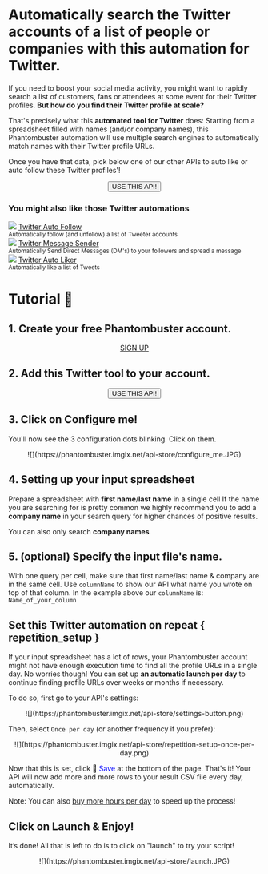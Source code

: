 # Automatically search the Twitter accounts of a list of people or companies with this automation for Twitter.

If you need to boost your social media activity, you might want to rapidly search a list of customers, fans or attendees at some event for their Twitter profiles. **But how do you find their Twitter profile at scale?**

That's precisely what this **automated tool for Twitter** does: Starting from a spreadsheet filled with names (and/or company names), this Phantombuster automation will use multiple search engines to automatically match names with their Twitter profile URLs.

Once you have that data, pick below one of our other APIs to auto like or auto follow these Twitter profiles'!

<center><button type="button" class="btn btn-warning callToAction" onclick="useThisApi()">USE THIS API!</button></center>

<div xmlns="http://www.w3.org/1999/xhtml" id="section_relatedapis" class="row">
	<div class="col-xs-12">
		<h3 id="section_relatedapis"> You might also like those Twitter automations</h3>
	</div>
	<div class="col-xs-12 col-md-4 text-center">
		<img class="img-rounded" src="https://s3-eu-west-1.amazonaws.com/phantombuster-static/api-store/twitter_auto_follow/Twitter+Auto+Follow.png" /> 
		<a href="https://phantombuster.com/api-store/4127/twitter-auto-follow">
			Twitter Auto Follow</a><br />
		<small>Automatically follow (and unfollow) a list of Tweeter accounts</small>
	</div>
	<div class="col-xs-12 col-md-4 text-center">
		<img class="img-rounded" src="https://s3-eu-west-1.amazonaws.com/phantombuster-static/api-store/Twitter+Message+Sender/Twitter+Auto+DM(1).png" /> 
		<a href="https://phantombuster.com/api-store/10678/twitter-message-sender">
			Twitter Message Sender</a><br />
		<small>Automatically Send Direct Messages (DM's) to your followers and spread a message</small>
	</div>
	<div class="col-xs-12 col-md-4 text-center">
		<img class="img-rounded" src="https://s3-eu-west-1.amazonaws.com/phantombuster-static/api-store/twitter_auto_follow/Twitter+Auto+Follow.png" /> 
		<a href="https://phantombuster.com/api-store/5770/twitter-auto-liker">
			Twitter Auto Liker</a><br />
		<small>Automatically like a list of Tweets</small>
	</div>
</div>

# Tutorial 🚀
## 1. Create your free Phantombuster account.
<center><a type="button" class="btn btn-success callToAction" href="https://www.phantombuster.com/register" style="margin-top: 20px">SIGN UP</a></center>

## 2. Add this Twitter tool to your account.
<center><button type="button" class="btn btn-warning callToAction" onclick="useThisApi()">USE THIS API!</button></center>

## 3. Click on Configure me!
You'll now see the 3 configuration dots blinking. Click on them.

<center>![](https://phantombuster.imgix.net/api-store/configure_me.JPG)</center>

## 4. Setting up your input spreadsheet
Prepare a spreadsheet with **first name**/**last name** in a single cell
If the name you are searching for is pretty common we highly recommend you to add a **company name** in your search query for higher chances of positive results. 

You can also only search **company names**

## 5. (optional) Specify the input file's name.

With one query per cell, make sure that first name/last name & company are in the same cell.
Use `columnName` to show our API what name you wrote on top of that column.
In the example above our `columnName` is: `Name_of_your_column`

## Set this Twitter automation on repeat { repetition_setup }

If your input spreadsheet has a lot of rows, your Phantombuster account might not have enough execution time to find all the profile URLs in a single day. No worries though! You can set up **an automatic launch per day** to continue finding profile URLs over weeks or months if necessary.

To do so, first go to your API's settings:

<center>![](https://phantombuster.imgix.net/api-store/settings-button.png)</center>

Then, select `Once per day` (or another frequency if you prefer):

<center>![](https://phantombuster.imgix.net/api-store/repetition-setup-once-per-day.png)</center>

Now that this is set, click 💾 <span style="color:blue">Save</span> at the bottom of the page. That's it! Your API will now add more and more rows to your result CSV file every day, automatically.

Note: You can also [buy more hours per day](https://phantombuster.com/upgrade) to speed up the process!

## Click on Launch & Enjoy!
It’s done! All that is left to do is to click on "launch" to try your script!
<center>![](https://phantombuster.imgix.net/api-store/launch.JPG)</center>

